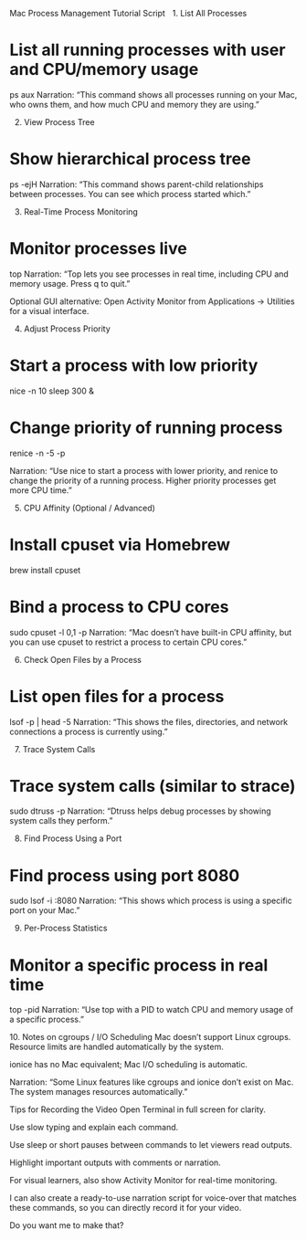 
Mac Process Management Tutorial Script
 1.⁠ ⁠List All Processes
# List all running processes with user and CPU/memory usage
ps aux
Narration:
“This command shows all processes running on your Mac, who owns them, and how much CPU and memory they are using.”

 2.⁠ ⁠View Process Tree
# Show hierarchical process tree
ps -ejH
Narration:
“This command shows parent-child relationships between processes. You can see which process started which.”

 3.⁠ ⁠Real-Time Process Monitoring
# Monitor processes live
top
Narration:
“Top lets you see processes in real time, including CPU and memory usage. Press q to quit.”

Optional GUI alternative:
Open Activity Monitor from Applications → Utilities for a visual interface.

 4.⁠ ⁠Adjust Process Priority
# Start a process with low priority

nice -n 10 sleep 300 &

# Change priority of running process

renice -n -5 -p <PID>

Narration:
“Use nice to start a process with lower priority, and renice to change the priority of a running process. Higher priority processes get more CPU time.”

 5.⁠ ⁠CPU Affinity (Optional / Advanced)
# Install cpuset via Homebrew
brew install cpuset

# Bind a process to CPU cores
sudo cpuset -l 0,1 -p <PID>
Narration:
“Mac doesn’t have built-in CPU affinity, but you can use cpuset to restrict a process to certain CPU cores.”

 6.⁠ ⁠Check Open Files by a Process
# List open files for a process
lsof -p <PID> | head -5
Narration:
“This shows the files, directories, and network connections a process is currently using.”

 7.⁠ ⁠Trace System Calls
# Trace system calls (similar to strace)
sudo dtruss -p <PID>
Narration:
“Dtruss helps debug processes by showing system calls they perform.”

 8.⁠ ⁠Find Process Using a Port
# Find process using port 8080
sudo lsof -i :8080
Narration:
“This shows which process is using a specific port on your Mac.”

 9.⁠ ⁠Per-Process Statistics
# Monitor a specific process in real time
top -pid <PID>
Narration:
“Use top with a PID to watch CPU and memory usage of a specific process.”

10.⁠ ⁠Notes on cgroups / I/O Scheduling
Mac doesn’t support Linux cgroups. Resource limits are handled automatically by the system.

ionice has no Mac equivalent; Mac I/O scheduling is automatic.

Narration:
“Some Linux features like cgroups and ionice don’t exist on Mac. The system manages resources automatically.”

Tips for Recording the Video
Open Terminal in full screen for clarity.

Use slow typing and explain each command.

Use sleep or short pauses between commands to let viewers read outputs.

Highlight important outputs with comments or narration.

For visual learners, also show Activity Monitor for real-time monitoring.

I can also create a ready-to-use narration script for voice-over that matches these commands, so you can directly record it for your video.

Do you want me to make that?